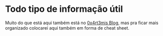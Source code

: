 # Todo tipo de informação útil

Muito do que está aqui também está no [0x4rt3mis Blog](https://0x4rt3mis.github.io), mas pra ficar mais organizado colocarei aqui também em forma de cheat sheet.